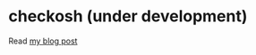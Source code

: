 # checkosh (under development)

Read [my blog post](https://medium.com/@IrekRomaniuk/checkosh-63b5d07555b6)
